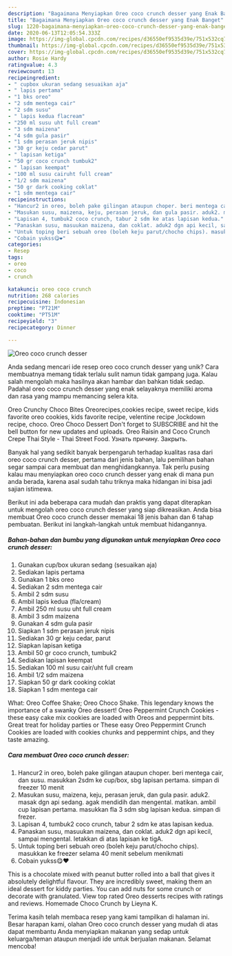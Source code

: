 ```yaml
---
description: "Bagaimana Menyiapkan Oreo coco crunch desser yang Enak Banget"
title: "Bagaimana Menyiapkan Oreo coco crunch desser yang Enak Banget"
slug: 1220-bagaimana-menyiapkan-oreo-coco-crunch-desser-yang-enak-banget
date: 2020-06-13T12:05:54.333Z
image: https://img-global.cpcdn.com/recipes/d36550ef9535d39e/751x532cq70/oreo-coco-crunch-desser-foto-resep-utama.jpg
thumbnail: https://img-global.cpcdn.com/recipes/d36550ef9535d39e/751x532cq70/oreo-coco-crunch-desser-foto-resep-utama.jpg
cover: https://img-global.cpcdn.com/recipes/d36550ef9535d39e/751x532cq70/oreo-coco-crunch-desser-foto-resep-utama.jpg
author: Rosie Hardy
ratingvalue: 4.3
reviewcount: 13
recipeingredient:
- " cupbox ukuran sedang sesuaikan aja"
- " lapis pertama"
- "1 bks oreo"
- "2 sdm mentega cair"
- "2 sdm susu"
- " lapis kedua flacream"
- "250 ml susu uht full cream"
- "3 sdm maizena"
- "4 sdm gula pasir"
- "1 sdm perasan jeruk nipis"
- "30 gr keju cedar parut"
- " lapisan ketiga"
- "50 gr coco crunch tumbuk2"
- " lapisan keempat"
- "100 ml susu cairuht full cream"
- "1/2 sdm maizena"
- "50 gr dark cooking coklat"
- "1 sdm mentega cair"
recipeinstructions:
- "Hancur2 in oreo, boleh pake gilingan ataupun choper. beri mentega cair, dan susu. masukkan 2sdm ke cup/box, sbg lapisan pertama. simpan di freezer 10 menit"
- "Masukan susu, maizena, keju, perasan jeruk, dan gula pasir. aduk2. masak dgn api sedang. agak mendidih dan mengental. matikan. ambil cup lapisan pertama. masukkan fla 3 sdm sbg lapisan kedua. simpan di frezer."
- "Lapisan 4, tumbuk2 coco crunch, tabur 2 sdm ke atas lapisan kedua."
- "Panaskan susu, masuukan maizena, dan coklat. aduk2 dgn api kecil, sampai mengental. letakkan di atas lapisan ke tigA."
- "Untuk toping beri sebuah oreo (boleh keju parut/chocho chips). masukkan ke freezer selama 40 menit sebelum menikmati"
- "Cobain yukss😋❤"
categories:
- Resep
tags:
- oreo
- coco
- crunch

katakunci: oreo coco crunch 
nutrition: 268 calories
recipecuisine: Indonesian
preptime: "PT21M"
cooktime: "PT51M"
recipeyield: "3"
recipecategory: Dinner

---
```



![Oreo coco crunch desser](https://img-global.cpcdn.com/recipes/d36550ef9535d39e/751x532cq70/oreo-coco-crunch-desser-foto-resep-utama.jpg)

Anda sedang mencari ide resep oreo coco crunch desser yang unik? Cara membuatnya memang tidak terlalu sulit namun tidak gampang juga. Kalau salah mengolah maka hasilnya akan hambar dan bahkan tidak sedap. Padahal oreo coco crunch desser yang enak selayaknya memiliki aroma dan rasa yang mampu memancing selera kita.

Oreo Crunchy Choco Bites Oreorecipes,cookies recipe, sweet recipe, kids favorite oreo cookies, kids favorite recipe, velentine recipe ,lockdown recipe, choco. Oreo Choco Dessert Don&#39;t forget to SUBSCRIBE and hit the bell button for new updates and uploads. Oreo Raisin and Coco Crunch Crepe Thai Style - Thai Street Food. Узнать причину. Закрыть.

Banyak hal yang sedikit banyak berpengaruh terhadap kualitas rasa dari oreo coco crunch desser, pertama dari jenis bahan, lalu pemilihan bahan segar sampai cara membuat dan menghidangkannya. Tak perlu pusing kalau mau menyiapkan oreo coco crunch desser yang enak di mana pun anda berada, karena asal sudah tahu triknya maka hidangan ini bisa jadi sajian istimewa.


Berikut ini ada beberapa cara mudah dan praktis yang dapat diterapkan untuk mengolah oreo coco crunch desser yang siap dikreasikan. Anda bisa membuat Oreo coco crunch desser memakai 18 jenis bahan dan 6 tahap pembuatan. Berikut ini langkah-langkah untuk membuat hidangannya.

<!--inarticleads1-->

##### Bahan-bahan dan bumbu yang digunakan untuk menyiapkan Oreo coco crunch desser:

1. Gunakan  cup/box ukuran sedang (sesuaikan aja)
1. Sediakan  lapis pertama
1. Gunakan 1 bks oreo
1. Sediakan 2 sdm mentega cair
1. Ambil 2 sdm susu
1. Ambil  lapis kedua (fla/cream)
1. Ambil 250 ml susu uht full cream
1. Ambil 3 sdm maizena
1. Gunakan 4 sdm gula pasir
1. Siapkan 1 sdm perasan jeruk nipis
1. Sediakan 30 gr keju cedar, parut
1. Siapkan  lapisan ketiga
1. Ambil 50 gr coco crunch, tumbuk2
1. Sediakan  lapisan keempat
1. Sediakan 100 ml susu cair/uht full cream
1. Ambil 1/2 sdm maizena
1. Siapkan 50 gr dark cooking coklat
1. Siapkan 1 sdm mentega cair


What: Oreo Coffee Shake; Oreo Choco Shake. This legendary knows the importance of a swanky Oreo dessert! Oreo Peppermint Crunch Cookies - these easy cake mix cookies are loaded with Oreos and peppermint bits. Great treat for holiday parties or These easy Oreo Peppermint Crunch Cookies are loaded with cookies chunks and peppermint chips, and they taste amazing. 

<!--inarticleads2-->

##### Cara membuat Oreo coco crunch desser:

1. Hancur2 in oreo, boleh pake gilingan ataupun choper. beri mentega cair, dan susu. masukkan 2sdm ke cup/box, sbg lapisan pertama. simpan di freezer 10 menit
1. Masukan susu, maizena, keju, perasan jeruk, dan gula pasir. aduk2. masak dgn api sedang. agak mendidih dan mengental. matikan. ambil cup lapisan pertama. masukkan fla 3 sdm sbg lapisan kedua. simpan di frezer.
1. Lapisan 4, tumbuk2 coco crunch, tabur 2 sdm ke atas lapisan kedua.
1. Panaskan susu, masuukan maizena, dan coklat. aduk2 dgn api kecil, sampai mengental. letakkan di atas lapisan ke tigA.
1. Untuk toping beri sebuah oreo (boleh keju parut/chocho chips). masukkan ke freezer selama 40 menit sebelum menikmati
1. Cobain yukss😋❤


This is a chocolate mixed with peanut butter rolled into a ball that gives it absolutely delightful flavour. They are incredibly sweet, making them an ideal dessert for kiddy parties. You can add nuts for some crunch or decorate with granulated. View top rated Oreo desserts recipes with ratings and reviews. Homemade Choco Crunch by Lieyna K. 

Terima kasih telah membaca resep yang kami tampilkan di halaman ini. Besar harapan kami, olahan Oreo coco crunch desser yang mudah di atas dapat membantu Anda menyiapkan makanan yang sedap untuk keluarga/teman ataupun menjadi ide untuk berjualan makanan. Selamat mencoba!
